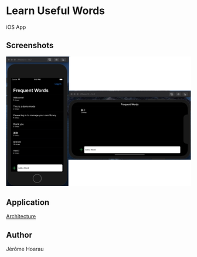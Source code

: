 # Learn Useful Words
iOS App

## Screenshots
![HomePage](/misc/AppScreenshots.jpg)

## Application
[Architecture](https://github.com/Jayrome974/learnusefulwords)

## Author
Jérôme Hoarau
